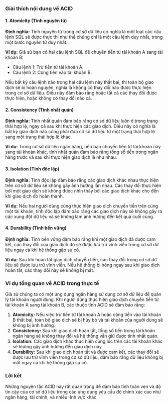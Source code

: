 ### Giải thích nội dung về ACID

#### 1. Atomicity (Tính nguyên tử)
**Định nghĩa:** Tính nguyên tử trong cơ sở dữ liệu có nghĩa là một loạt các câu lệnh SQL sẽ được thực thi như thể chúng chỉ là một câu lệnh duy nhất, trong một bước nguyên tử duy nhất.

**Ví dụ:** Giả sử bạn có hai câu lệnh SQL để chuyển tiền từ tài khoản A sang tài khoản B:
- Câu lệnh 1: Trừ tiền từ tài khoản A.
- Câu lệnh 2: Cộng tiền vào tài khoản B.

Nếu bất kỳ câu lệnh nào trong hai câu lệnh này thất bại, thì toàn bộ giao dịch sẽ bị hoàn nguyên, nghĩa là không có thay đổi nào được thực hiện trong cơ sở dữ liệu. Điều này đảm bảo rằng hoặc tất cả các thay đổi được thực hiện, hoặc không có thay đổi nào cả.

#### 2. Consistency (Tính nhất quán)
**Định nghĩa:** Tính nhất quán đảm bảo rằng cơ sở dữ liệu luôn ở trong trạng thái hợp lệ, ngay cả sau khi thực hiện các giao dịch. Điều này có nghĩa là bất kỳ giao dịch nào cũng phải đưa cơ sở dữ liệu từ một trạng thái hợp lệ sang một trạng thái hợp lệ khác.

**Ví dụ:** Trong cơ sở dữ liệu ngân hàng, nếu bạn chuyển tiền từ tài khoản này sang tài khoản khác, tính nhất quán đảm bảo rằng tổng số tiền trong ngân hàng trước và sau khi thực hiện giao dịch là như nhau.

#### 3. Isolation (Tính độc lập)
**Định nghĩa:** Tính độc lập đảm bảo rằng các giao dịch khác nhau thực hiện trên cơ sở dữ liệu sẽ không gây ảnh hưởng lẫn nhau. Các thay đổi thực hiện bởi một giao dịch sẽ không được nhìn thấy bởi các giao dịch khác cho đến khi giao dịch đó hoàn thành.

**Ví dụ:** Nếu hai người dùng cùng thực hiện giao dịch chuyển tiền trên cùng một tài khoản, tính độc lập đảm bảo rằng các giao dịch này sẽ không gây ra các xung đột dữ liệu và sẽ không làm ảnh hưởng đến kết quả cuối cùng.

#### 4. Durability (Tính bền vững)
**Định nghĩa:** Tính bền vững đảm bảo rằng khi một giao dịch đã được cam kết, các thay đổi của giao dịch đó sẽ được lưu trữ vĩnh viễn trong cơ sở dữ liệu ngay cả khi hệ thống gặp sự cố.

**Ví dụ:** Sau khi hoàn tất giao dịch chuyển tiền, các thay đổi trong cơ sở dữ liệu sẽ được lưu trữ vĩnh viễn. Nếu hệ thống bị hỏng ngay sau khi giao dịch hoàn tất, các thay đổi này sẽ không bị mất.

### Ví dụ tổng quan về ACID trong thực tế
Giả sử chúng ta có một ứng dụng ngân hàng sử dụng cơ sở dữ liệu để quản lý tài khoản người dùng. Khi người dùng thực hiện giao dịch chuyển tiền từ tài khoản A sang tài khoản B, các thuộc tính ACID sẽ đảm bảo rằng:

1. **Atomicity:** Nếu việc trừ tiền từ tài khoản A hoặc cộng tiền vào tài khoản B thất bại, toàn bộ giao dịch sẽ bị hủy bỏ và tài khoản của người dùng sẽ không bị ảnh hưởng.
2. **Consistency:** Sau khi giao dịch hoàn tất, tổng số tiền trong tài khoản ngân hàng sẽ không thay đổi và hệ thống vẫn giữ được tính nhất quán.
3. **Isolation:** Các giao dịch khác thực hiện cùng lúc trên các tài khoản khác sẽ không gây ảnh hưởng đến giao dịch này.
4. **Durability:** Sau khi giao dịch hoàn tất và được cam kết, các thay đổi sẽ được lưu trữ vĩnh viễn trong cơ sở dữ liệu, đảm bảo rằng dữ liệu không bị mất ngay cả khi hệ thống gặp sự cố.

### Lời kết
Những nguyên tắc ACID này rất quan trọng để đảm bảo tính toàn vẹn và độ tin cậy của cơ sở dữ liệu trong các ứng dụng yêu cầu độ chính xác cao như ngân hàng, tài chính, và nhiều lĩnh vực khác.

